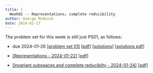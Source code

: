 ```yaml
---
title: |
  Week02 -- Representations; complete reducibility
author: George McNinch  
date: 2024-01-17
---
```


The problem set for this week is still just PS01, as follows:

- due 2024-01-26 
  [[problem set 01]](/course-assignments/PS01--rep-theory.html) 
  [[pdf]](/course-assignments/PS01--rep-theory.pdf) 
  [[solutions]](/course-assignments/PS01--rep-theory--solutions.html) 
  [[solutions pdf]](/course-assignments/PS01--rep-theory--solutions.pdf) 


- [[Representations - 2024-01-22]](/course-contents/2024-01-22--notes-RT.html) 
  [[pdf]](/course-contents/2024-01-22--notes-RT.pdf)
- [[Invariant subspaces and complete reducibilty - 2024-01-24]](/course-contents/2024-01-24--notes-RT.html) 
  [[pdf]](/course-contents/2024-01-24--notes-RT.pdf)

